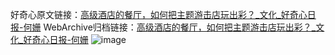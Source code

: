 好奇心原文链接：[高级酒店的餐厅，如何把主题游击店玩出彩？_文化_好奇心日报-何姗](https://www.qdaily.com/articles/8813.html)
WebArchive归档链接：[高级酒店的餐厅，如何把主题游击店玩出彩？_文化_好奇心日报-何姗](http://web.archive.org/web/20170726190054/http://www.qdaily.com/articles/8813.html)
![image](http://ww3.sinaimg.cn/large/007d5XDply1g3vdudbgznj30u04n1npd)